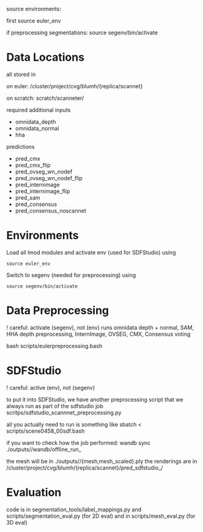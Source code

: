 source environments:

first 
source euler_env

if preprocessing segmentations:
source segenv/bin/activate


# Data Locations

all stored in

on euler:
/cluster/project/cvg/blumh/{replica/scannet}

on scratch:
scratch/scanneter/<scene>

required additional inputs
- omnidata_depth
- omnidata_normal
- hha

predictions
- pred_cmx
- pred_cmx_flip
- pred_ovseg_wn_nodef
- pred_ovseg_wn_nodef_flip
- pred_internimage
- pred_internimage_flip
- pred_sam
- pred_consensus
- pred_consensus_noscannet

# Environments

Load all lmod modules and activate env (used for SDFStudio) using

```
source euler_env
```

Switch to segenv (needed for preprocessing) using

```
source segenv/bin/activate
```


# Data Preprocessing
! careful: activate (segenv), not (env)
runs omnidata depth + normal, SAM, HHA depth preprocessing, InternImage, OVSEG, CMX, Consensus voting

bash scripts/eulerpreprocessing.bash

# SDFStudio
! careful: active (env), not (segenv)

to put it into SDFStudio, we have another preprocessing script that we always run as part of the sdfstudio job
scritps/sdfstudio_scannnet_preprocessing.py

all you actually need to run is something like
sbatch < scripts/scene0458_00sdf.bash

if you want to check how the job performed:
wandb sync ./outputs/<timestamp of experiment>/wandb/offline_run_<id>

the mesh will be in ./outputs/<timestamp of experiment>/{mesh,mesh_scaled}.ply
the renderings are in /cluster/project/cvg/blumh/{replica/scannet}/pred_sdfstudio_<timestamp>/

# Evaluation
code is in segmentation_tools/label_mappings.py and scripts/segmentation_eval.py (for 2D eval) and in scripts/mesh_eval.py (for 3D eval)
